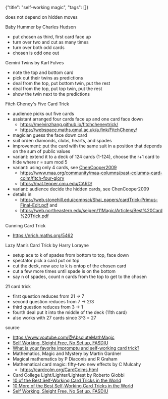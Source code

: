 {"title": "self-working magic", "tags": []}

does not depend on hidden moves

Baby Hummer by Charles Hudson
* put chosen as third, first card face up
* turn over two and cut as many times
* turn over both odd cards
* chosen is odd one out

Gemini Twins by Karl Fulves
* note the top and bottom card
* pick out their twins as predictions
* deal from the top, put bottom twin, put the rest
* deal from the top, put top twin, put the rest
* show the twin next to the predictions

Fitch Cheney's Five Card Trick
* audience picks out five cards
* assistant arranged four cards face up and one card face down
  * https://melvinzhang.github.io/fitchcheneytrick/
  * https://webspace.maths.qmul.ac.uk/a.fink/FitchCheney/
* magician guess the face down card
* suit order: diamonds, clubs, hearts, and spades
* improvement: put the card with the same suit in a position that depends on the sum of public values
* variant: extend it to a deck of 124 cards (1-124), choose the r+1 card to hide where r = sum mod 5
* variant: using only 4 cards, see [ChenCooper2009](https://www.tandfonline.com/doi/abs/10.1080/07468342.2009.11922360)
  * https://www.maa.org/community/maa-columns/past-columns-card-colm/fitch-four-glory
  * https://mat.tepper.cmu.edu/CARD/
* variant: audience decide the hidden cards, see ChenCooper2009
* details in
  * https://web.stonehill.edu/compsci/Shai_papers/cardTrick-Primus-Final-Edit.pdf and
  * https://web.northeastern.edu/seigen/11Magic/Articles/Best%20Card%20Trick.pdf

Cunning Card Trick
* https://nrich.maths.org/5462

Lazy Man’s Card Trick by Harry Lorayne
* setup ace to k of spades from bottom to top, face down
* spectator pick a card put on top
* cut the deck, now ace to k is ontop of the chosen card
* cut a few more times until spade is on the bottom
* say n of spades, count n cards from the top to get to the chosen

21 card trick
* first question reduces from 21 -> 7
* second question reduces from 7 -> 2/3
* third question reduces from 3 -> 1
* fourth deal put it into the middle of the deck (11th card)
* also works with 27 cards since 3^3 = 27

source
* https://www.youtube.com/@AbsoluteMathMagic
* [Self Working, Sleight Free, No Set up, FASDIU](https://themagiccafe.com/forums/viewtopic.php?topic=706907&forum=206)
* [What is your favorite impromptu and self-working card trick?](https://www.reddit.com/r/Magic/comments/8nudo5/what_is_your_favorite_impromptu_and_selfworking/)
* Mathematics, Magic and Mystery by Martin Gardner
* Magical mathematics by P Diaconis and R Graham
* Mathematical card magic: fifty-two new effects by C Mulcahy
  * https://cardcolm.org/CardColms.html
* Card College Light/Lighter/Lightest by Roberto Giobbi
* [10 of the Best Self-Working Card Tricks in the World](https://playingcarddecks.com/blogs/all-in/10-of-the-best-self-working-card-tricks-in-the-world)
* [10 More of the Best Self-Working Card Tricks in the World](https://playingcarddecks.com/blogs/all-in/10-more-of-the-best-self-working-card-tricks-in-the-world)
* [Self Working, Sleight Free, No Set up, FASDIU](https://themagiccafe.com/forums/viewtopic.php?topic=706907&forum=206)


